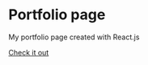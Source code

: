 
# Portfolio page

My portfolio page created with React.js

[Check it out](https://szymonjaskula.pl)
